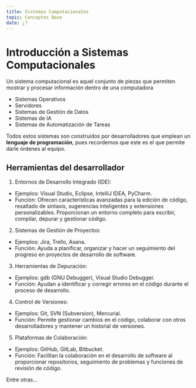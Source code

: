 ```yaml
---
title: Sistemas Computacionales
topic: Conceptos Base
date: ¿?
---
```


# Introducción a Sistemas Computacionales

Un sistema computacional es aquel conjunto de piezas que permiten mostrar y procesar información dentro de una computadora

- Sistemas Operativos
- Servidores
- Sistemas de Gestión de Datos
- Sistemas de IA
- Sistemas de Automatización de Tareas

Todos estos sistemas son construidos por desarrolladores que emplean un **lenguaje de programación**, pues recordemos que este es el que permite darle órdenes al equipo.

## Herramientas del desarrollador

1. Entornos de Desarrollo Integrado (IDE):
- Ejemplos: Visual Studio, Eclipse, IntelliJ IDEA, PyCharm.
- Función: Ofrecen características avanzadas para la edición de código, resaltado de sintaxis, sugerencias inteligentes y extensiones personalizables. Proporcionan un entorno completo para escribir, compilar, depurar y gestionar código.
2. Sistemas de Gestión de Proyectos:
- Ejemplos: Jira, Trello, Asana.
- Función: Ayuda a planificar, organizar y hacer un seguimiento del progreso en proyectos de desarrollo de software.
3. Herramientas de Depuración:
- Ejemplos: gdb (GNU Debugger), Visual Studio Debugger.
- Función: Ayudan a identificar y corregir errores en el código durante el proceso de desarrollo.
4. Control de Versiones:
- Ejemplos: Git, SVN (Subversion), Mercurial.
- Función: Permite gestionar cambios en el código, colaborar con otros desarrolladores y mantener un historial de versiones.
5. Plataformas de Colaboración:
- Ejemplos: GitHub, GitLab, Bitbucket.
- Función: Facilitan la colaboración en el desarrollo de software al proporcionar repositorios, seguimiento de problemas y funciones de revisión de código.

Entre otras...